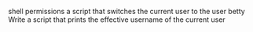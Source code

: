 shell permissions
a script that switches the current user to the user betty
Write a script that prints the effective username of the current user
